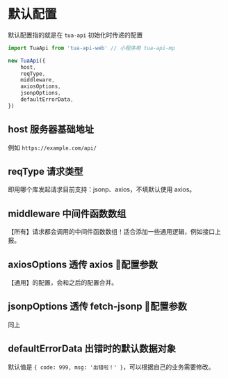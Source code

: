 # 默认配置
默认配置指的就是在 `tua-api` 初始化时传递的配置

```js
import TuaApi from 'tua-api-web' // 小程序用 tua-api-mp

new TuaApi({
    host,
    reqType,
    middleware,
    axiosOptions,
    jsonpOptions,
    defaultErrorData,
})
```

## host 服务器基础地址
例如 `https://example.com/api/`

## reqType 请求类型
即用哪个库发起请求目前支持：jsonp、axios，不填默认使用 axios。

## middleware 中间件函数数组
【所有】请求都会调用的中间件函数数组！适合添加一些通用逻辑，例如接口上报。

## axiosOptions 透传 axios 配置参数
【通用】的配置，会和之后的配置合并。

## jsonpOptions 透传 fetch-jsonp 配置参数
同上

## defaultErrorData 出错时的默认数据对象
默认值是 `{ code: 999, msg: '出错啦！' }`，可以根据自己的业务需要修改。
